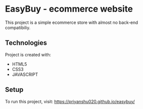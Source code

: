 # EasyBuy - ecommerce website

  This project is a simple ecommerce store with almost no back-end compatibiliy.
  
## Technologies

  Project is created with:
  * HTML5
  * CSS3
  * JAVASCRIPT
  
## Setup
  To run this project, visit: https://priyanshu020.github.io/easybuy/
